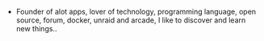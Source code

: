 - Founder of alot apps, lover of technology, programming language, open source, forum, docker, unraid and arcade, I like to discover and learn new things..
  <br>



















































































































































































































































































































































































































































































































































